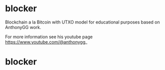 # blocker
Blockchain a la Bitcoin with UTXO model for educational purposes based on AnthonyGG work.

For more information see his youtube page https://www.youtube.com/@anthonygg_



# blocker
